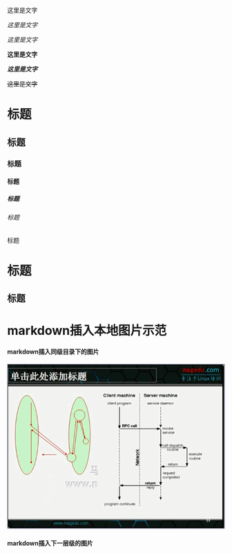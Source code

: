 这里是文字

*这里是文字*

_这里是文字_

**这里是文字**

***这里是文字***

~~这里是文字~~

# 标题
## 标题
### 标题
#### 标题
##### 标题
###### 标题 
标题

标题
=========

标题
---------


# markdown插入本地图片示范
#### markdown插入同级目录下的图片
![markdown插入图片示范](/3nfs.png)
#### markdown插入下一层级的图片






